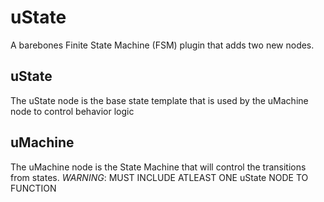 # uState
A barebones Finite State Machine (FSM) plugin that adds two new nodes.

## uState
The uState node is the base state template that is used by the uMachine node to control behavior logic

## uMachine
The uMachine node is the State Machine that will control the transitions from states. 
*WARNING*: MUST INCLUDE ATLEAST ONE uState NODE TO FUNCTION
